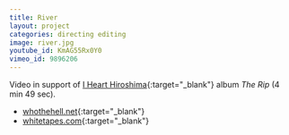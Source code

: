 ```yaml
---
title: River
layout: project
categories: directing editing
image: river.jpg
youtube_id: KmAG55Rx0Y0
vimeo_id: 9896206
---
```


Video in support of [I Heart Hiroshima][ihh]{:target="_blank"} album _The Rip_
(4 min 49 sec).

- [whothehell.net](http://whothehell.net/archives/7804){:target="_blank"}
- [whitetapes.com](http://whitetapes.com/streams/i-heart-hiroshima-video-zu-river){:target="_blank"}

[ihh]: http://www.ihearthiroshima.com
